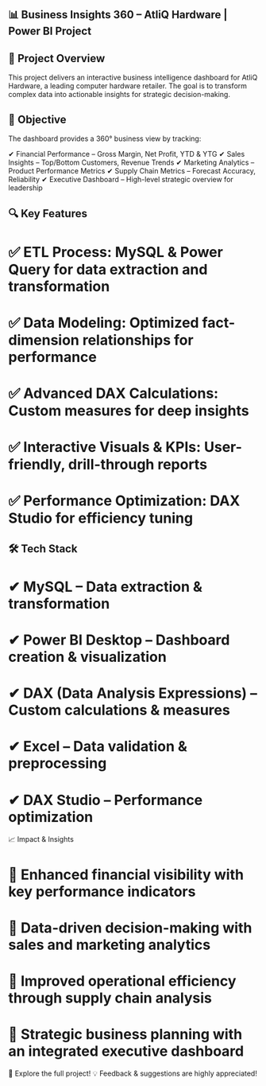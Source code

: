 ## 📊 Business Insights 360 – AtliQ Hardware | Power BI Project

## 📌 Project Overview
This project delivers an interactive business intelligence dashboard for AtliQ Hardware, a leading computer hardware retailer. The goal is to transform complex data into actionable insights for strategic decision-making.

## 🎯 Objective
The dashboard provides a 360° business view by tracking:

✔ Financial Performance – Gross Margin, Net Profit, YTD & YTG
✔ Sales Insights – Top/Bottom Customers, Revenue Trends
✔ Marketing Analytics – Product Performance Metrics
✔ Supply Chain Metrics – Forecast Accuracy, Reliability
✔ Executive Dashboard – High-level strategic overview for leadership

## 🔍 Key Features
# ✅ ETL Process: MySQL & Power Query for data extraction and transformation
# ✅ Data Modeling: Optimized fact-dimension relationships for performance
# ✅ Advanced DAX Calculations: Custom measures for deep insights
# ✅ Interactive Visuals & KPIs: User-friendly, drill-through reports
# ✅ Performance Optimization: DAX Studio for efficiency tuning

## 🛠 Tech Stack
# ✔ MySQL – Data extraction & transformation
# ✔ Power BI Desktop – Dashboard creation & visualization
# ✔ DAX (Data Analysis Expressions) – Custom calculations & measures
# ✔ Excel – Data validation & preprocessing
# ✔ DAX Studio – Performance optimization

📈 Impact & Insights
# 🔹 Enhanced financial visibility with key performance indicators
# 🔹 Data-driven decision-making with sales and marketing analytics
# 🔹 Improved operational efficiency through supply chain analysis
# 🔹 Strategic business planning with an integrated executive dashboard

🚀 Explore the full project!
💡 Feedback & suggestions are highly appreciated!
